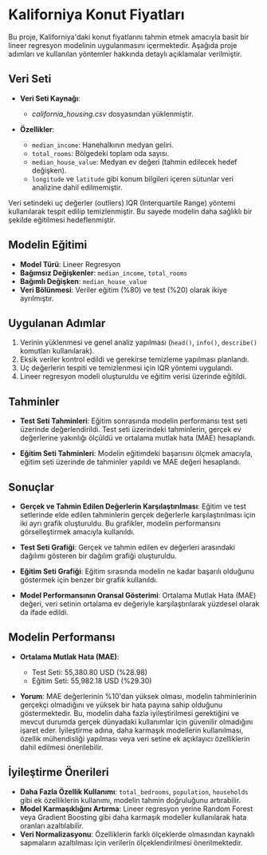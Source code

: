 # Kaliforniya Konut Fiyatları

Bu proje, Kaliforniya'daki konut fiyatlarını tahmin etmek amacıyla basit bir lineer regresyon modelinin uygulanmasını içermektedir. Aşağıda proje adımları ve kullanılan yöntemler hakkında detaylı açıklamalar verilmiştir.

## Veri Seti

- **Veri Seti Kaynağı**:
  - *california_housing.csv* dosyasından yüklenmiştir.

- **Özellikler**:
  - `median_income`: Hanehalkının medyan geliri.
  - `total_rooms`: Bölgedeki toplam oda sayısı.
  - `median_house_value`: Medyan ev değeri (tahmin edilecek hedef değişken).
  - `longitude` ve `latitude` gibi konum bilgileri içeren sütunlar veri analizine dahil edilmemiştir.

Veri setindeki uç değerler (outliers) IQR (Interquartile Range) yöntemi kullanılarak tespit edilip temizlenmiştir. Bu sayede modelin daha sağlıklı bir şekilde eğitilmesi hedeflenmiştir.

## Modelin Eğitimi

- **Model Türü**: Lineer Regresyon
- **Bağımsız Değişkenler**: `median_income`, `total_rooms`
- **Bağımlı Değişken**: `median_house_value`
- **Veri Bölünmesi**: Veriler eğitim (%80) ve test (%20) olarak ikiye ayrılmıştır.

## Uygulanan Adımlar

1. Verinin yüklenmesi ve genel analiz yapılması (`head()`, `info()`, `describe()` komutları kullanılarak).
2. Eksik veriler kontrol edildi ve gerekirse temizleme yapılması planlandı.
3. Uç değerlerin tespiti ve temizlenmesi için IQR yöntemi uygulandı.
4. Lineer regresyon modeli oluşturuldu ve eğitim verisi üzerinde eğitildi.

## Tahminler

- **Test Seti Tahminleri**: Eğitim sonrasında modelin performansı test seti üzerinde değerlendirildi. Test seti üzerindeki tahminlerin, gerçek ev değerlerine yakınlığı ölçüldü ve ortalama mutlak hata (MAE) hesaplandı.

- **Eğitim Seti Tahminleri**: Modelin eğitimdeki başarısını ölçmek amacıyla, eğitim seti üzerinde de tahminler yapıldı ve MAE değeri hesaplandı.

## Sonuçlar

- **Gerçek ve Tahmin Edilen Değerlerin Karşılaştırılması**: Eğitim ve test setlerinde elde edilen tahminlerin gerçek değerlerle karşılaştırılması için iki ayrı grafik oluşturuldu. Bu grafikler, modelin performansını görselleştirmek amacıyla kullanıldı.

- **Test Seti Grafiği**: Gerçek ve tahmin edilen ev değerleri arasındaki dağılımı gösteren bir dağılım grafiği oluşturuldu.

- **Eğitim Seti Grafiği**: Eğitim sırasında modelin ne kadar başarılı olduğunu göstermek için benzer bir grafik kullanıldı.

- **Model Performansının Oransal Gösterimi**: Ortalama Mutlak Hata (MAE) değeri, veri setinin ortalama ev değeriyle karşılaştırılarak yüzdesel olarak da ifade edildi.

## Modelin Performansı

- **Ortalama Mutlak Hata (MAE)**:
  - Test Seti: 55,380.80 USD (%28.98)
  - Eğitim Seti: 55,982.18 USD (%29.30)

- **Yorum**: MAE değerlerinin %10'dan yüksek olması, modelin tahminlerinin gerçekçi olmadığını ve yüksek bir hata payına sahip olduğunu göstermektedir. Bu, modelin daha fazla iyileştirilmesi gerektiğini ve mevcut durumda gerçek dünyadaki kullanımlar için güvenilir olmadığını işaret eder. İyileştirme adına, daha karmaşık modellerin kullanılması, özellik mühendisliği yapılması veya veri setine ek açıklayıcı özelliklerin dahil edilmesi önerilebilir.

## İyileştirme Önerileri

- **Daha Fazla Özellik Kullanımı**: `total_bedrooms`, `population`, `households` gibi ek özelliklerin kullanımı, modelin tahmin doğruluğunu artırabilir.
- **Model Karmaşıklığını Artırma**: Lineer regresyon yerine Random Forest veya Gradient Boosting gibi daha karmaşık modeller kullanılarak hata oranları azaltılabilir.
- **Veri Normalizasyonu**: Özelliklerin farklı ölçeklerde olmasından kaynaklı sapmaların azaltılması için verilerin ölçeklendirilmesi önerilmektedir.
